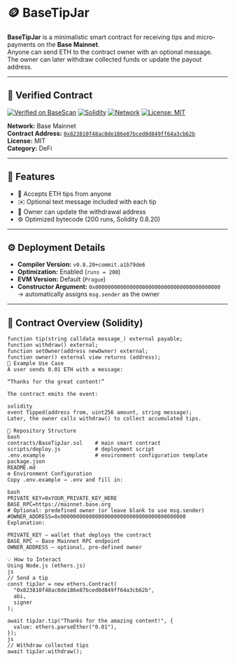 # 🪙 BaseTipJar

**BaseTipJar** is a minimalistic smart contract for receiving tips and micro-payments on the **Base Mainnet**.  
Anyone can send ETH to the contract owner with an optional message.  
The owner can later withdraw collected funds or update the payout address.

---

## 🔗 Verified Contract

[![Verified on BaseScan](https://img.shields.io/badge/Verified%20on-BaseScan-1b75d0?logo=ethereum&logoColor=white)](https://basescan.org/address/0x823810f48ac0de186e87bced0d849ff64a3cb62b)
[![Solidity](https://img.shields.io/badge/Solidity-0.8.20-blue?logo=ethereum)]()
[![Network](https://img.shields.io/badge/Network-Base%20Mainnet-0052FF)]()
[![License: MIT](https://img.shields.io/badge/License-MIT-green.svg)]()

**Network:** Base Mainnet  
**Contract Address:** [`0x823810f48ac0de186e87bced0d849ff64a3cb62b`](https://basescan.org/address/0x823810f48ac0de186e87bced0d849ff64a3cb62b)  
**License:** MIT  
**Category:** DeFi  

---

## 🧩 Features

- 💸 Accepts ETH tips from anyone  
- ✉️ Optional text message included with each tip  
- 🔐 Owner can update the withdrawal address  
- ⚙️ Optimized bytecode (200 runs, Solidity 0.8.20)  

---

## ⚙️ Deployment Details

- **Compiler Version:** `v0.8.20+commit.a1b79de6`  
- **Optimization:** Enabled (`runs = 200`)  
- **EVM Version:** Default (`Prague`)  
- **Constructor Argument:** `0x0000000000000000000000000000000000000000`  
  → automatically assigns `msg.sender` as the owner  

---

## 🧠 Contract Overview (Solidity)

```solidity
function tip(string calldata message_) external payable;
function withdraw() external;
function setOwner(address newOwner) external;
function owner() external view returns (address);
💬 Example Use Case
A user sends 0.01 ETH with a message:

“Thanks for the great content!”

The contract emits the event:

solidity
event Tipped(address from, uint256 amount, string message);
Later, the owner calls withdraw() to collect accumulated tips.

🧱 Repository Structure
bash
contracts/BaseTipJar.sol    # main smart contract
scripts/deploy.js           # deployment script
.env.example                # environment configuration template
package.json
README.md
⚙️ Environment Configuration
Copy .env.example → .env and fill in:

bash
PRIVATE_KEY=0xYOUR_PRIVATE_KEY_HERE
BASE_RPC=https://mainnet.base.org
# Optional: predefined owner (or leave blank to use msg.sender)
#OWNER_ADDRESS=0x0000000000000000000000000000000000000000
Explanation:

PRIVATE_KEY — wallet that deploys the contract
BASE_RPC — Base Mainnet RPC endpoint
OWNER_ADDRESS — optional, pre-defined owner

💡 How to Interact
Using Node.js (ethers.js)
js
// Send a tip
const tipJar = new ethers.Contract(
  "0x823810f48ac0de186e87bced0d849ff64a3cb62b",
  abi,
  signer
);

await tipJar.tip("Thanks for the amazing content!", {
  value: ethers.parseEther("0.01"),
});
js
// Withdraw collected tips
await tipJar.withdraw();
